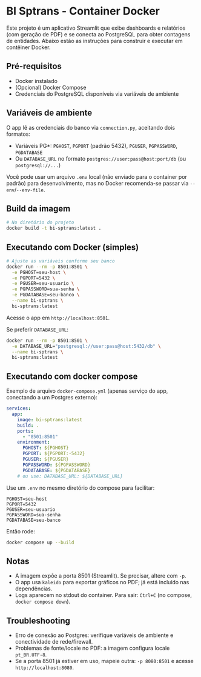 # BI Sptrans - Container Docker

Este projeto é um aplicativo Streamlit que exibe dashboards e relatórios (com geração de PDF) e se conecta ao PostgreSQL para obter contagens de entidades. Abaixo estão as instruções para construir e executar em contêiner Docker.

## Pré-requisitos
- Docker instalado
- (Opcional) Docker Compose
- Credenciais do PostgreSQL disponíveis via variáveis de ambiente

## Variáveis de ambiente
O app lê as credenciais do banco via `connection.py`, aceitando dois formatos:

- Variáveis PG*: `PGHOST`, `PGPORT` (padrão 5432), `PGUSER`, `PGPASSWORD`, `PGDATABASE`
- Ou `DATABASE_URL` no formato `postgres://user:pass@host:port/db` (ou `postgresql://...`)

Você pode usar um arquivo `.env` local (não enviado para o container por padrão) para desenvolvimento, mas no Docker recomenda-se passar via `--env`/`--env-file`.

## Build da imagem

```bash
# No diretório do projeto
docker build -t bi-sptrans:latest .
```

## Executando com Docker (simples)

```bash
# Ajuste as variáveis conforme seu banco
docker run --rm -p 8501:8501 \
  -e PGHOST=seu-host \
  -e PGPORT=5432 \
  -e PGUSER=seu-usuario \
  -e PGPASSWORD=sua-senha \
  -e PGDATABASE=seu-banco \
  --name bi-sptrans \
  bi-sptrans:latest
```

Acesse o app em `http://localhost:8501`.

Se preferir `DATABASE_URL`:

```bash
docker run --rm -p 8501:8501 \
  -e DATABASE_URL="postgresql://user:pass@host:5432/db" \
  --name bi-sptrans \
  bi-sptrans:latest
```

## Executando com docker compose
Exemplo de arquivo `docker-compose.yml` (apenas serviço do app, conectando a um Postgres externo):

```yaml
services:
  app:
    image: bi-sptrans:latest
    build: .
    ports:
      - "8501:8501"
    environment:
      PGHOST: ${PGHOST}
      PGPORT: ${PGPORT:-5432}
      PGUSER: ${PGUSER}
      PGPASSWORD: ${PGPASSWORD}
      PGDATABASE: ${PGDATABASE}
    # ou use: DATABASE_URL: ${DATABASE_URL}
```

Use um `.env` no mesmo diretório do compose para facilitar:

```env
PGHOST=seu-host
PGPORT=5432
PGUSER=seu-usuario
PGPASSWORD=sua-senha
PGDATABASE=seu-banco
```

Então rode:

```bash
docker compose up --build
```

## Notas
- A imagem expõe a porta 8501 (Streamlit). Se precisar, altere com `-p`.
- O app usa `kaleido` para exportar gráficos no PDF; já está incluído nas dependências.
- Logs aparecem no stdout do container. Para sair: `Ctrl+C` (no compose, `docker compose down`).

## Troubleshooting
- Erro de conexão ao Postgres: verifique variáveis de ambiente e conectividade de rede/firewall.
- Problemas de fonte/locale no PDF: a imagem configura locale `pt_BR.UTF-8`.
- Se a porta 8501 já estiver em uso, mapeie outra: `-p 8080:8501` e acesse `http://localhost:8080`.
